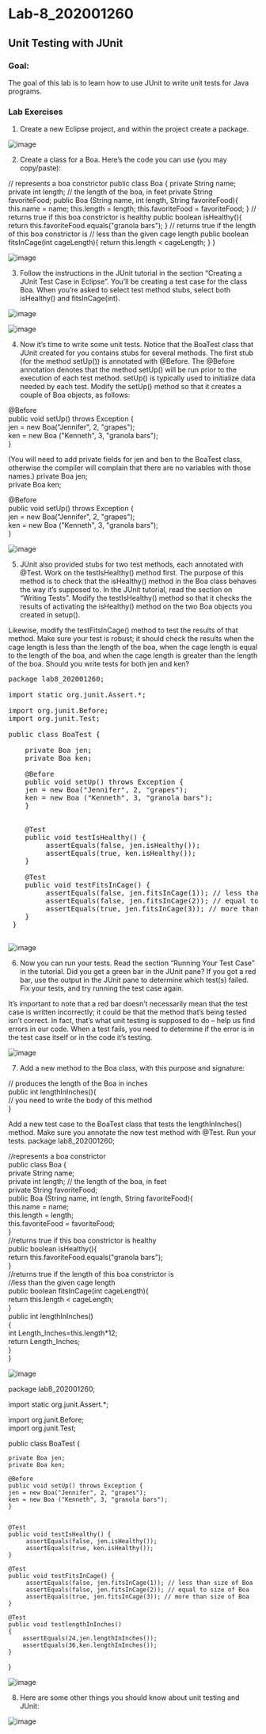 # Lab-8_202001260

## Unit Testing with JUnit

### Goal:
The goal of this lab is to learn how to use JUnit to write unit tests for Java programs.

### Lab Exercises
1. Create a new Eclipse project, and within the project create a package.

![image](https://user-images.githubusercontent.com/75676900/233610914-fd5b6d59-1df3-4187-b0e8-1497d5533fb7.png)


2. Create a class for a Boa. Here’s the code you can use (you may copy/paste):
<prev>
// represents a boa constrictor  
public class Boa {    
private String name;  
private int length; // the length of the boa, in feet    
private String favoriteFood;  
public Boa (String name, int length, String favoriteFood){    
this.name = name;  
this.length = length;    
this.favoriteFood = favoriteFood;  
}  
// returns true if this boa constrictor is healthy  
public boolean isHealthy(){    
return this.favoriteFood.equals("granola bars");    
}  
// returns true if the length of this boa constrictor is  
// less than the given cage length  
public boolean fitsInCage(int cageLength){  
return this.length < cageLength;  
}  
}
				</prev>

![image](https://user-images.githubusercontent.com/75676900/233610993-2597b574-89ad-4534-9920-af135a7da8c6.png)

3. Follow the instructions in the JUnit tutorial in the section “Creating a JUnit Test Case in Eclipse”. You’ll be creating a test case for the class Boa. When you’re asked to select test method stubs, select both isHealthy() and fitsInCage(int).

![image](https://user-images.githubusercontent.com/75676900/233611102-192f6f30-9afb-4a70-98b2-24b9d8e06aae.png)

![image](https://user-images.githubusercontent.com/75676900/233611153-1505e1a1-390b-43b7-ba92-857f1e3e0790.png)

4. Now it’s time to write some unit tests. Notice that the BoaTest class that JUnit created for you contains stubs for several methods. The first stub (for the method setUp()) is annotated with @Before. The @Before annotation denotes that the method setUp() will be run prior to the execution of each test method. setUp() is typically used to initialize data needed by each test. Modify the setUp() method so that it creates a couple of Boa objects, as follows:

@Before  
public void setUp() throws Exception {  
jen = new Boa("Jennifer", 2, "grapes");  
ken = new Boa ("Kenneth", 3, "granola bars");  
}  

(You will need to add private fields for jen and ben to the BoaTest class, otherwise the compiler will complain that there are no variables with those names.)
<prev>
private Boa jen;  
private Boa ken;  

 @Before     
public void setUp() throws Exception {    
jen = new Boa("Jennifer", 2, "grapes");    
ken = new Boa ("Kenneth", 3, "granola bars");    
}    
</prev>
	
![image](https://user-images.githubusercontent.com/75676900/233611298-856c1741-a9aa-442e-a507-c9795a372d12.png)


5. JUnit also provided stubs for two test methods, each annotated with @Test. Work on the testIsHealthy() method first. The purpose of this method is to check that the isHealthy() method in the Boa class behaves the way it’s supposed to. In the JUnit tutorial, read the section on “Writing Tests”. Modify the testIsHealthy() method so that it checks the results of activating the isHealthy() method on the two Boa objects you
created in setup().  

Likewise, modify the testFitsInCage() method to test the results of that method. Make sure your test is robust; it should check the results when the cage length is less than the length of the boa, when the cage length is equal to the length of the boa, and when the cage length is greater than the length of the boa. Should you write tests for both jen and ken?
<pre>
package lab8_202001260;

import static org.junit.Assert.*;

import org.junit.Before;
import org.junit.Test;

public class BoaTest {

	private Boa jen;  
	private Boa ken;  

	@Before     
	public void setUp() throws Exception {    
	jen = new Boa("Jennifer", 2, "grapes");    
	ken = new Boa ("Kenneth", 3, "granola bars");    
	}    


	@Test
	public void testIsHealthy() {
		 assertEquals(false, jen.isHealthy());
	     assertEquals(true, ken.isHealthy());
	}

	@Test
	public void testFitsInCage() {
		 assertEquals(false, jen.fitsInCage(1)); // less than size of Boa
		 assertEquals(false, jen.fitsInCage(2)); // equal to size of Boa 
		 assertEquals(true, jen.fitsInCage(3)); // more than size of Boa
	}
 }
 </pre>

![image](https://user-images.githubusercontent.com/75676900/233612765-8cae2d15-a93d-4717-9686-aad60233663b.png)

6. Now you can run your tests. Read the section “Running Your Test Case” in the tutorial. Did you get a green bar in the JUnit pane? If you got a red bar, use the output in the JUnit pane to determine which test(s) failed. Fix your tests, and try running the test case again.  

It’s important to note that a red bar doesn’t necessarily mean that the test case is written incorrectly; it could be that the method that’s being tested isn’t correct. In fact, that’s what unit testing is supposed to do – help us find errors in our code. When a test fails, you need to determine if the error is in the test case itself or in the code it’s testing.

![image](https://user-images.githubusercontent.com/75676900/233614054-73de12cc-0b8a-479e-b3a7-877ecac93a12.png)

7. Add a new method to the Boa class, with this purpose and signature:

// produces the length of the Boa in inches  
public int lengthInInches(){  
// you need to write the body of this method  
}

Add a new test case to the BoaTest class that tests the lengthInInches() method. Make sure you annotate the new test method with @Test. Run your tests.
<prev>
package lab8_202001260;  

//represents a boa constrictor  
public class Boa {  
private String name;   
private int length; // the length of the boa, in feet  
private String favoriteFood;  
public Boa (String name, int length, String favoriteFood){  
this.name = name;  
this.length = length;  
this.favoriteFood = favoriteFood;  
}  
//returns true if this boa constrictor is healthy  
public boolean isHealthy(){  
return this.favoriteFood.equals("granola bars");  
}  
//returns true if the length of this boa constrictor is  
//less than the given cage length  
public boolean fitsInCage(int cageLength){  
return this.length < cageLength;  
}  
public int lengthInInches()  
{  
	int Length_Inches=this.length*12;  
	return Length_Inches;  
}  
}  
</prev>

![image](https://user-images.githubusercontent.com/75676900/233614705-79121899-6e13-4112-9d50-f4bee3bf613b.png)
	
<prev>
package lab8_202001260;  

import static org.junit.Assert.*;  

import org.junit.Before;  
import org.junit.Test;  

public class BoaTest {  

	private Boa jen;    
	private Boa ken;    

	@Before       
	public void setUp() throws Exception {      
	jen = new Boa("Jennifer", 2, "grapes");      
	ken = new Boa ("Kenneth", 3, "granola bars");     
	}      


	@Test  
	public void testIsHealthy() {  
		 assertEquals(false, jen.isHealthy());  
	     assertEquals(true, ken.isHealthy());  
	}  

	@Test  
	public void testFitsInCage() {  
		 assertEquals(false, jen.fitsInCage(1)); // less than size of Boa  
		 assertEquals(false, jen.fitsInCage(2)); // equal to size of Boa   
		 assertEquals(true, jen.fitsInCage(3)); // more than size of Boa  
	}  
  
	@Test  
	public void testlengthInInches()  
	{  
		assertEquals(24,jen.lengthInInches());   
		assertEquals(36,ken.lengthInInches());  
	}  

}  
	</prev>

![image](https://user-images.githubusercontent.com/75676900/233614795-ad8dd80d-34d0-4f18-a867-c46cc8e44a83.png)


8. Here are some other things you should know about unit testing and JUnit:

![image](https://user-images.githubusercontent.com/75676900/233615409-7fa2eed5-55ae-4476-8273-996f7e5a4983.png)

